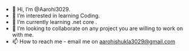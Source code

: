 - 👋 Hi, I’m @Aarohi3029.
- 👀 I’m interested in learning Coding.
- 🌱 I’m currently learning .net core .
- 💞️ I’m looking to collaborate on any project you are willing to work on with me.
- 📫 How to reach me - email me on aarohishukla3029@gmail.com

<!---
Aarohi3029/Aarohi3029 is a ✨ special ✨ repository because its `README.md` (this file) appears on your GitHub profile.
You can click the Preview link to take a look at your changes.
--->
